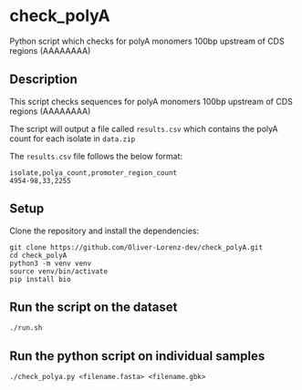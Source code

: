 # check_polyA
Python script which checks for polyA monomers 100bp upstream of CDS regions (AAAAAAAA)

## Description
This script checks sequences for polyA monomers 100bp upstream of CDS regions (AAAAAAAA)

The script will output a file called `results.csv` which contains the polyA count for each isolate in `data.zip`

The `results.csv` file follows the below format:
```csv
isolate,polya_count,promoter_region_count
4954-98,33,2255
```

## Setup
Clone the repository and install the dependencies:
```shell
git clone https://github.com/Oliver-Lorenz-dev/check_polyA.git
cd check_polyA
python3 -m venv venv
source venv/bin/activate
pip install bio
```

## Run the script on the dataset
```shell
./run.sh
```

## Run the python script on individual samples
```shell
./check_polya.py <filename.fasta> <filename.gbk>
```